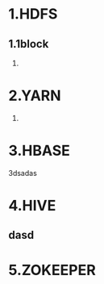 # 1.HDFS

## 1.1block

1. [2.2block秘密]: hdfs/hdfs.md

# 2.YARN

1. [yarn秘密]: yarn/yarn.md



# 3.HBASE

3dsadas

# 4.HIVE

## dasd



# 5.ZOKEEPER